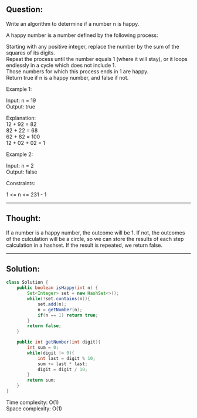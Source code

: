 ## Question:

Write an algorithm to determine if a number n is happy.  

A happy number is a number defined by the following process:  

Starting with any positive integer, replace the number by the sum of the squares of its digits.  
Repeat the process until the number equals 1 (where it will stay), or it loops endlessly in a cycle which does not include 1.  
Those numbers for which this process ends in 1 are happy.  
Return true if n is a happy number, and false if not.  

Example 1:  

Input: n = 19  
Output: true  

Explanation:  
12 + 92 = 82  
82 + 22 = 68  
62 + 82 = 100  
12 + 02 + 02 = 1  

Example 2:  

Input: n = 2  
Output: false  

Constraints:  

1 <= n <= 231 - 1  

---
## Thought: 
If a number is a happy number, the outcome will be 1. If not, the outcomes of the culculation will be a circle, so we can store the 
results of each step calculation in a hashset. If the result is repeated, we return false.

---
## Solution:
```Java
class Solution {
    public boolean isHappy(int n) {
        Set<Integer> set = new HashSet<>();
        while(!set.contains(n)){
            set.add(n);
            n = getNumber(n);
            if(n == 1) return true;
        }
        return false;
    }

    public int getNumber(int digit){
        int sum = 0;
        while(digit != 0){
            int last = digit % 10;
            sum += last * last;
            digit = digit / 10;
        }
        return sum;
    }
}
```
Time complexity: O(1)  
Space complexity: O(1)
